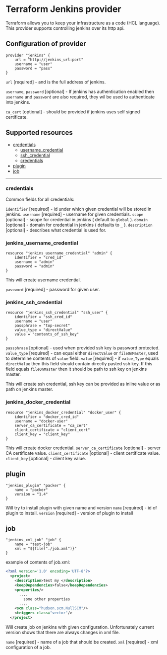 # Terraform Jenkins provider

Terraform allows you to keep your infrastructure as a code (HCL language).
This provider supports controlling jenkins over its http api.

## Configuration of provider

```hcl
provider "jenkins" {
    url = "http://jenkins_url:port"
    username = "user"
    password = "pass"
}
```

`url` [required] - and is the full address of jenkins.

`username`, `password` [optional] - If jenkins has authentication enabled then `username` and `password` are also required, they wil be used to authenticate into jenkins.

`ca_cert` [optional] - should be provided if jenkins uses self signed certificate.

## Supported resources

* [credentials](#credentials)
  * [username_credential](#jenkins_username_credential)
  * [ssh_credential](#jenkins_ssh_credential)
  * [credentials](#jenkins_docker_credential)
* [plugin](#plugin)
* [job](#job)

---

### credentials

Common fields for all credentials:

`identifier` [required] - id under which given credential will be stored in jenkins.
`username` [required] - username for given credentials.
`scope` [optional] - scope for credential in jenkins ( default to `global` ).
`domain` [optional] - domain for credential in jenkins ( defaults to `_` ).
`description` [optional] - describes what credential is used for.

### jenkins_username_credential

```hcl
resource "jenkins_username_credential" "admin" {
    identifier = "cred_id"
    username = "admin"
    password = "admin"
}
```

This will create username credential.

`password` [required] - password for given user.

### jenkins_ssh_credential

```hcl
resource "jenkins_ssh_credential" "ssh_user" {
    identifier = "ssh_cred_id"
    username = "user"
    passphrase = "top-secret"
    value_type = "directValue"
    value = "contents_of_ssh_key"
}
```

`passphrase` [optional] - used when provided ssh key is password protected.
`value_type` [required] - can equal either `directValue` or `fileOnMaster`, used to determine contents of `value` field.
`value` [required] - if `value_Type` equals  `directValue` then this field should contain directly pasted ssh key. If this field equals `fileOnMaster` then it should be path to ssh key on jenkins master.

This will create ssh credential, ssh key can be provided as inline value or as path on jenkins master.

### jenkins_docker_credential

```hcl
resource "jenkins_docker_credential" "docker_user" {
    identifier = "docker_cred_id"
    username = "docker-user"
    server_ca_certificate = "ca_cert"
    client_certificate = "client_cert"
    client_key = "client_key"
}
```

This will create docker credential.
`server_ca_certificate` [optional] - server CA certificate value.
`client_certificate` [optional] - client certificate value.
`client_key` [optional] - client key value.


## plugin

```hcl
"jenkins_plugin" "packer" {
    name = "packer"
    version = "1.4"
}
```

Will try to install plugin with given name and version
`name` [required] - id of plugin to install.
`version` [required] - version of plugin to install

## job

```hcl
"jenkins_xml_job" "job" {
    name = "test-job"
    xml = "${file("./job.xml")}"
}
```

example of contents of job.xml:

```xml
<?xml version='1.0' encoding='UTF-8'?>
  <project>
    <description>test my </description>
    <keepDependencies>false</keepDependencies>
    <properties/>
      ....
        some other properties
      ....
    <scm class="hudson.scm.NullSCM"/>
    <triggers class="vector"/>
  </project>
```

Will create job on jenkins with given configuration. Unfortunately current version shows that there are always changes in xml file.

`name` [required] - name of a job that should be created.
`xml` [required] - xml configuration of a job.